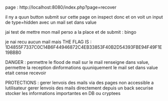 page : http://localhost:8080/index.php?page=recover

il ny a quun button submit sur cette page on inspect donc et on voit un input de type=hidden avec un mail set dans value

jai test de mettre mon mail perso a la place et de submit : bingo

je nai recu aucun mail mais
THE FLAG IS : 1D4855F7337C0C14B6F44946872C4EB33853F40B2D54393FBE94F49F1E19BBB0

DANGER :
permettre le flood de mail sur le mail renseigne dans value,
permettre la reception dinformations quuniquement le mail set dans value etait cense recevoir

PROTECTIONS :
gerer lenvois des mails via des pages non accessible a lutilisateur
gerer lenvois des mails directement depuis un back securise
stocker les informations importantes en DB ou cryptees

